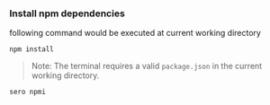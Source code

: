 ### Install npm dependencies ###

following command would be executed at current working directory

```shell
npm install
```

> Note: The terminal requires a valid `package.json` in the current working directory.


```powershell
sero npmi
```